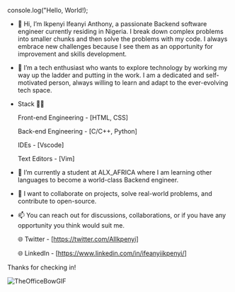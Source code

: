 console.log("Hello, World!);

- 👋 Hi, I’m Ikpenyi Ifeanyi Anthony, a passionate Backend software engineer currently residing in Nigeria.
I break down complex problems into smaller chunks and then solve the problems with my code. I always embrace new challenges because
I see them as an opportunity for improvement and skills development.

- 👀 I’m a tech enthusiast who wants to explore technology by working my way up the ladder and putting in the work.
I am a dedicated and self-motivated person, always willing to learn and adapt to the ever-evolving tech space.

- Stack 🧑‍💻
  
  Front-end Engineering - [HTML, CSS]
  
  Back-end Engineering - [C/C++, Python]
  
  IDEs - [Vscode]
  
  Text Editors - [Vim]

- 🌱 I’m currently a student at ALX_AFRICA where I am learning other languages to become a world-class Backend engineer.
- 💞️ I want to collaborate on projects, solve real-world problems, and contribute to open-source.

- 📫 You can reach out for discussions, collaborations, or if you have any opportunity you think would suit me.

  🌐 Twitter - [https://twitter.com/AIIkpenyi]

  🌐 LinkedIn - [https://www.linkedin.com/in/ifeanyiikpenyi/]

Thanks for checking in! 

![TheOfficeBowGIF](https://github.com/RealTonyBlaq/RealTonyBlaq/assets/132378140/1d5c1d30-b8ec-43d5-9036-680bc300df88)
